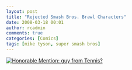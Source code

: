```yaml
---
layout: post
title: "Rejected Smash Bros. Brawl Characters"
date: 2008-03-18 00:01
author: rcadmin
comments: true
categories: [Comics]
tags: [mike tyson, super smash bros]
---
```

<a href="http://bitsmack.com/comics/2008/03/18/rejected-smash-bros-brawl-characters/"><img src='http://dl.bitsmack.com/uploads/2008/03/20080318.jpg' title='Honorable Mention: guy from Tennis?' /></a>
